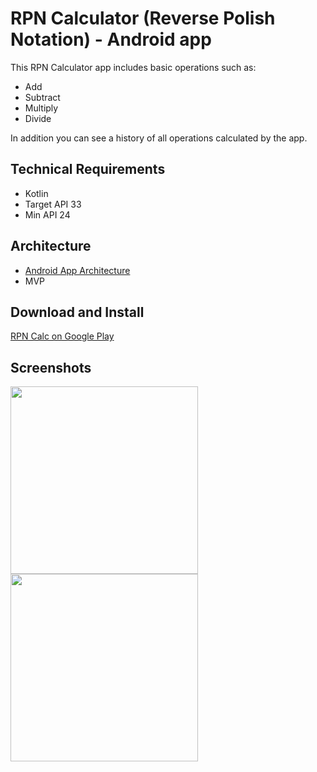 # RPN Calculator (Reverse Polish Notation) - Android app

This RPN Calculator app includes basic operations such as: 
- Add
- Subtract
- Multiply
- Divide 

In addition you can see a history of all operations calculated by the app.

## Technical Requirements
- Kotlin
- Target API 33
- Min API 24

## Architecture
- [Android App Architecture]
- MVP

## Download and Install
[RPN Calc on Google Play]

## Screenshots


<img src="https://user-images.githubusercontent.com/8124733/220457375-4d5ce817-b974-4199-8680-705291dd456c.png" width="300" />
<img src="https://user-images.githubusercontent.com/8124733/220457379-9c1b6bb5-27b5-4db7-9d38-abe6105e7169.png" width="300" />

[Android App Architecture]: <https://developer.android.com/topic/architecture>
[RPN Calc on Google Play]: <https://play.google.com/store/apps/details?id=com.oletob.rpncalc>

